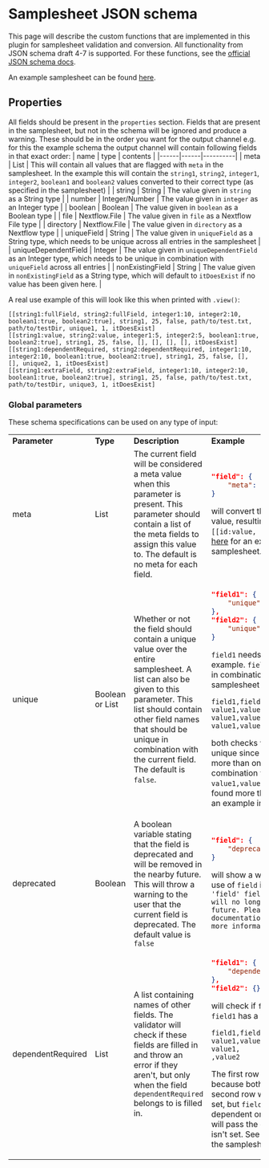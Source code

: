 # Samplesheet JSON schema

This page will describe the custom functions that are implemented in this plugin for samplesheet validation and conversion. All functionality from JSON schema draft 4-7 is supported. For these functions, see the [official JSON schema docs](https://json-schema.org/).

An example samplesheet can be found [here](../plugins/nf-validation/src/testResources/schema_input.json).

## Properties
All fields should be present in the `properties` section. Fields that are present in the samplesheet, but not in the schema will be ignored and produce a warning. These should be in the order you want for the output channel e.g. for this the example schema the output channel will contain following fields in that exact order:
| name | type | contents |
|------|------|----------|
| meta | List | This will contain all values that are flagged with `meta` in the samplesheet. In the example this will contain the `string1`, `string2`, `integer1`, `integer2`, `boolean1` and `boolean2` values converted to their correct type (as specified in the samplesheet) |
| string | String | The value given in `string` as a String type |
| number | Integer/Number | The value given in `integer` as an Integer type |
| boolean | Boolean | The value given in `boolean` as a Boolean type |
| file | Nextflow.File | The value given in `file` as a Nextflow File type |
| directory | Nextflow.File | The value given in `directory` as a Nextflow type |
| uniqueField | String | The value given in `uniqueField` as a String type, which needs to be unique across all entries in the samplesheet |
| uniqueDependentField | Integer | The value given in `uniqueDependentField` as an Integer type, which needs to be unique in combination with `uniqueField` across all entries |
| nonExistingField | String | The value given in `nonExistingField` as a String type, which will default to `itDoesExist` if no value has been given here. |

A real use example of this will look like this when printed with `.view()`:
```
[[string1:fullField, string2:fullField, integer1:10, integer2:10, boolean1:true, boolean2:true], string1, 25, false, path/to/test.txt, path/to/testDir, unique1, 1, itDoesExist]
[[string1:value, string2:value, integer1:5, integer2:5, boolean1:true, boolean2:true], string1, 25, false, [], [], [], [], itDoesExist]
[[string1:dependentRequired, string2:dependentRequired, integer1:10, integer2:10, boolean1:true, boolean2:true], string1, 25, false, [], [], unique2, 1, itDoesExist]
[[string1:extraField, string2:extraField, integer1:10, integer2:10, boolean1:true, boolean2:true], string1, 25, false, path/to/test.txt, path/to/testDir, unique3, 1, itDoesExist]

```

### Global parameters
These schema specifications can be used on any type of input:
<table>
    <tr style="font-weight: bold">
        <td> Parameter </td><td> Type </td><td> Description </td><td> Example </td>
    </tr>
    <tr>
        <td> meta </td>
        <td> List </td>
        <td> The current field will be considered a meta value when this parameter is present. This parameter should contain a list of the meta fields to assign this value to. The default is no meta for each field. </td>
        <td> 

```json
"field": {
    "meta": ["id","sample"]
}
``` 
will convert the `field` value to a meta value, resulting in the channel `[[id:value, sample:value]...]` 
See [here](../plugins/nf-validation/src/testResources/schema_input.json#L8-22) for an example in the samplesheet.
        </td>
    </tr>
    <tr>
        <td> unique </td>
        <td> Boolean or List </td>
        <td> Whether or not the field should contain a unique value over the entire samplesheet. A list can also be given to this parameter. This list should contain other field names that should be unique in combination with the current field. The default is `false`. </td>
        <td>

```json
"field1": {
    "unique":true
},
"field2": {
    "unique": ["field1"]
}
```
`field1` needs to be unique in this example. `field2` needs to be unique in combination with `field1`. So for a samplesheet like this:
```csv
field1,field2
value1,value2
value1,value3
value1,value2
```
both checks will fail. `field1` isn't unique since `value1` has been found more than once. `field2` isn't unique in combination with `field1` because the `value1,value2` combination has been found more than once.
See [here](../plugins/nf-validation/src/testResources/schema_input.json#L42-49) for an example in the samplesheet.
        </td>
    </tr>
    <tr>
        <td> deprecated </td>
        <td> Boolean </td>
        <td> A boolean variable stating that the field is deprecated and will be removed in the nearby future. This will throw a warning to the user that the current field is deprecated. The default value is `false` </td>
        <td>
```json
"field": {
    "deprecated": true
}
```
will show a warning stating that the use of `field` is deprecated: `The 'field' field is deprecated and will no longer be used in the future. Please check the official documentation of the pipeline for more information.`
        </td>
    </tr>
    <tr>
        <td> dependentRequired </td>
        <td> List </td>
        <td> A list containing names of other fields. The validator will check if these fields are filled in and throw an error if they aren't, but only when the field `dependentRequired` belongs to is filled in. </td>
        <td>

```json
"field1": {
    "dependentRequired": ["field2"]
},
"field2": {}
```
will check if `field2` is given when `field1` has a value. So for example:
```csv
field1,field2
value1,value2
value1,
,value2
```
The first row will pass the check because both fields are set. The second row will fail because `field1` is set, but `field2` isn't and `field1` is dependent on `field2`. The third row will pass the check because `field1` isn't set.
See [here](../plugins/nf-validation/src/testResources/schema_input.json#L8-22) for an example in the samplesheet.
        </td>
    </tr>
</table>

